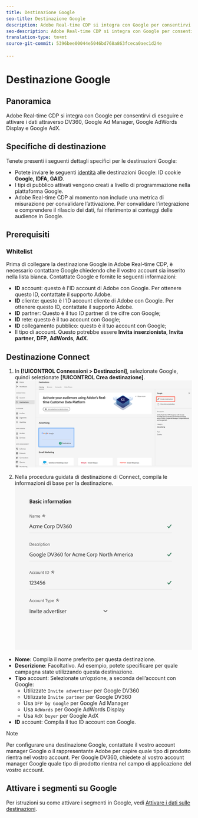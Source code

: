 ```yaml
---
title: Destinazione Google
seo-title: Destinazione Google
description: Adobe Real-time CDP si integra con Google per consentirvi di eseguire e attivare i dati attraverso DV360, Google Ad Manager, Google AdWords e Google AdX.
seo-description: Adobe Real-time CDP si integra con Google per consentirvi di eseguire e attivare i dati attraverso DV360, Google Ad Manager, Google AdWords e Google AdX.
translation-type: tm+mt
source-git-commit: 5396bee00044e5046bd768a863fceca0aec1d24e

---
```



# Destinazione Google

## Panoramica

Adobe Real-time CDP si integra con Google per consentirvi di eseguire e attivare i dati attraverso DV360, Google Ad Manager, Google AdWords Display e Google AdX.

## Specifiche di destinazione

Tenete presenti i seguenti dettagli specifici per le destinazioni Google:

* Potete inviare le seguenti [identità](https://www.adobe.io/apis/experienceplatform/home/profile-identity-segmentation/profile-identity-segmentation-services.html#!api-specification/markdown/narrative/technical_overview/identity_namespace_overview/identity_namespace_overview.md) alle destinazioni Google: ID cookie **Google, IDFA, GAID**.
* I tipi di pubblico attivati vengono creati a livello di programmazione nella piattaforma Google.
* Adobe Real-time CDP al momento non include una metrica di misurazione per convalidare l’attivazione. Per convalidare l&#39;integrazione e comprendere il rilascio dei dati, fai riferimento ai conteggi delle audience in Google.

## Prerequisiti

### Whitelist

Prima di collegare la destinazione Google in Adobe Real-time CDP, è necessario contattare Google chiedendo che il vostro account sia inserito nella lista bianca. Contattate Google e fornite le seguenti informazioni:

* **ID** account: questo è l&#39;ID account di Adobe con Google. Per ottenere questo ID, contattate il supporto Adobe.
* **ID** cliente: questo è l&#39;ID account cliente di Adobe con Google. Per ottenere questo ID, contattate il supporto Adobe.
* **ID** partner: Questo è il tuo ID partner di tre cifre con Google;
* **ID** rete: questo è il tuo account con Google;
* **ID** collegamento pubblico: questo è il tuo account con Google;
* Il tipo di account. Questo potrebbe essere **Invita inserzionista**, **Invita partner**, **DFP**, **AdWords**, **AdX**.


## Destinazione Connect

1. In **[!UICONTROL Connessioni > Destinazioni]**, selezionate Google, quindi selezionate **[!UICONTROL Crea destinazione]**.
   ![Connect, destinazione Google](/help/rtcdp/destinations/assets/google-destination.png)

2. Nella procedura guidata di destinazione di Connect, compila le informazioni di base per la destinazione.
   ![Informazioni di base Google](/help/rtcdp/destinations/assets/google-basic-information.png)
* **Nome**: Compila il nome preferito per questa destinazione.
* **Descrizione**: Facoltativo. Ad esempio, potete specificare per quale campagna state utilizzando questa destinazione.
* **Tipo** account: Selezionate un’opzione, a seconda dell’account con Google:
   * Utilizzate `Invite advertiser` per Google DV360
   * Utilizzate `Invite partner` per Google DV360
   * Usa `DFP by Google` per Google Ad Manager
   * Usa `AdWords` per Google AdWords Display
   * Usa `AdX buyer` per Google AdX
* **ID** account: Compila il tuo ID account con Google.

>[!NOTE]
>
>Per configurare una destinazione Google, contattate il vostro account manager Google o il rappresentante Adobe per capire quale tipo di prodotto rientra nel vostro account. Per Google DV360, chiedete al vostro account manager Google quale tipo di prodotto rientra nel campo di applicazione del vostro account. 

## Attivare i segmenti su Google

Per istruzioni su come attivare i segmenti in Google, vedi [Attivare i dati sulle destinazioni](/help/rtcdp/destinations/activate-destinations.md).